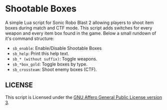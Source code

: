 Shootable Boxes
===============

A simple Lua script for Sonic Robo Blast 2 allowing players to shoot item
boxes during match and CTF mode. This script adds switches for
every weapon and every item box found in the game. Below a small rundown of
it's command structure:

- `sb_enable`: Enable/Disable Shootable Boxes
- `sb_help`: Print this help text.
- `sb_* (without suffix)`: Toggle weapons.
- `sb_*box_gold`: Toggle boxes by type.
- `sb_crossteam`: Shoot enemy boxes (CTF).

LICENSE
-------

This script is Licensed under the [GNU Affero General Public License version 3][AGPLv3].

[AGPLv3]: <https://www.gnu.org/licenses/agpl-3.0.en.html>
